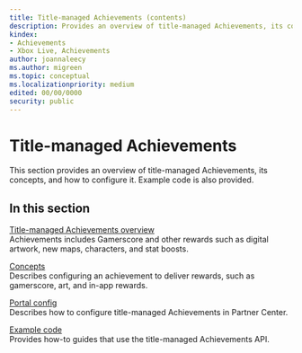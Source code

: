 ```yaml
---
title: Title-managed Achievements (contents)
description: Provides an overview of title-managed Achievements, its concepts, and how to configure it. Example code is also provided.
kindex:
- Achievements
- Xbox Live, Achievements
author: joannaleecy
ms.author: migreen
ms.topic: conceptual
ms.localizationpriority: medium
edited: 00/00/0000
security: public
---
```


# Title-managed Achievements

This section provides an overview of title-managed Achievements, its concepts, and how to configure it. Example code is also provided.

## In this section  
  
[Title-managed Achievements overview](live-achievements-tm-overview.md)  
Achievements includes Gamerscore and other rewards such as digital artwork, new maps, characters, and stat boosts.  
  
[Concepts](concepts/live-achievements-tm-concepts-nav.md)  
Describes configuring an achievement to deliver rewards, such as gamerscore, art, and in-app rewards.  
  
[Portal config](config/live-achievements-tm-config-nav.md)  
Describes how to configure title-managed Achievements in Partner Center.  
  
[Example code](how-to/live-achievements-howto-nav.md)  
Provides how-to guides that use the title-managed Achievements API.  
  
